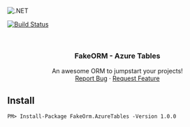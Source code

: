 ![.NET](https://github.com/matheusvelloso/fakeorm/workflows/.NET/badge.svg)

[![Build Status](https://unboxitrepositorios.visualstudio.com/FakeORM/_apis/build/status/matheusvelloso.fakeorm?branchName=master)](https://unboxitrepositorios.visualstudio.com/FakeORM/_build/latest?definitionId=5&branchName=master)

<!-- PROJECT LOGO -->
<br />
<p align="center">
  <!--<a href="https://github.com/othneildrew/Best-README-Template">
    <img src="images/logo.png" alt="Logo" width="80" height="80">
  </a>-->

  <h3 align="center">FakeORM - Azure Tables</h3>

  <p align="center">
    An awesome ORM to jumpstart your projects!
    <br />
    <a href="https://github.com/matheusvelloso/fakeorm/issues">Report Bug</a>
    ·
    <a href="https://github.com/matheusvelloso/fakeorm/issues">Request Feature</a>
  </p>
</p>

## Install

<!--The project requires [node.js](http://nodejs.org/) and
[Lineman](https://github.com/testdouble/lineman) which is a workflow
tool built on top of [Grunt](http://www.gruntjs.com) - it takes care of
common tasks like concattenation, minification, running a local server
and running tests using [Testem](https://github.com/airportyh/testem)
and [Protractor](https://github.com/angular/protractor/). -->

	PM> Install-Package FakeOrm.AzureTables -Version 1.0.0
